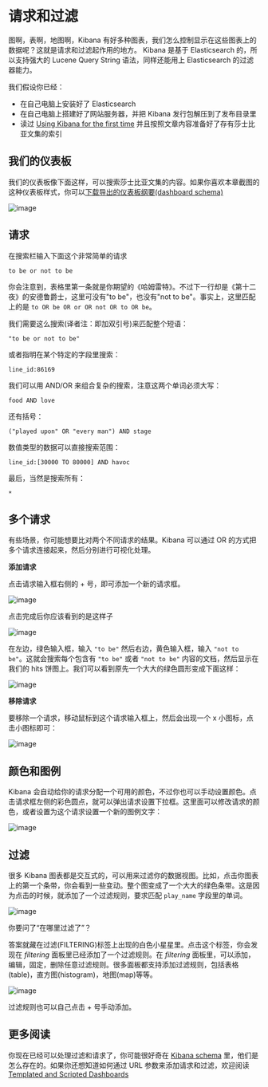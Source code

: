 # 请求和过滤

图啊，表啊，地图啊，Kibana 有好多种图表，我们怎么控制显示在这些图表上的数据呢？这就是请求和过滤起作用的地方。 Kibana 是基于 Elasticsearch 的，所以支持强大的 Lucene Query String 语法，同样还能用上 Elasticsearch 的过滤器能力。

我们假设你已经：

* 在自己电脑上安装好了 Elasticsearch
* 在自己电脑上搭建好了网站服务器，并把 Kibana 发行包解压到了发布目录里
* 读过 [Using Kibana for the first time](http://www.elasticsearch.org/guide/en/kibana/3.0/using-kibana-for-the-first-time.html) 并且按照文章内容准备好了存有莎士比亚文集的索引

## 我们的仪表板

我们的仪表板像下面这样，可以搜索莎士比亚文集的内容。如果你喜欢本章截图的这种仪表板样式，你可以[下载导出的仪表板纲要(dashboard schema)](http://www.elasticsearch.org/guide/en/kibana/3.0/snippets/plays.json)

![image](http://www.elasticsearch.org/guide/en/kibana/3.0/tutorials/queries_filters/plays.png)

## 请求

在搜索栏输入下面这个非常简单的请求

```
to be or not to be
```

你会注意到，表格里第一条就是你期望的《哈姆雷特》。不过下一行却是《第十二夜》的安德鲁爵士，这里可没有"to be"，也没有"not to be"。事实上，这里匹配上的是 `to OR be OR or OR not OR to OR be`。

我们需要这么搜索(译者注：即加双引号)来匹配整个短语：

```
"to be or not to be"
```

或者指明在某个特定的字段里搜索：

```
line_id:86169
```

我们可以用 AND/OR 来组合复杂的搜索，注意这两个单词必须大写：

```
food AND love
```

还有括号：

```
("played upon" OR "every man") AND stage
```

数值类型的数据可以直接搜索范围：

```
line_id:[30000 TO 80000] AND havoc
```

最后，当然是搜索所有：

```
*
```

## 多个请求

有些场景，你可能想要比对两个不同请求的结果。Kibana 可以通过 OR 的方式把多个请求连接起来，然后分别进行可视化处理。

**添加请求**

点击请求输入框右侧的 + 号，即可添加一个新的请求框。

![image](http://www.elasticsearch.org/guide/en/kibana/3.0/tutorials/queries_filters/Addquery.png)

点击完成后你应该看到的是这样子

![image](http://www.elasticsearch.org/guide/en/kibana/3.0/tutorials/queries_filters/split.png)

在左边，绿色输入框，输入 `"to be"` 然后右边，黄色输入框，输入 `"not to be"`。这就会搜索每个包含有 `"to be"` 或者 `"not to be"` 内容的文档，然后显示在我们的 hits 饼图上。我们可以看到原先一个大大的绿色圆形变成下面这样：

![image](http://www.elasticsearch.org/guide/en/kibana/3.0/tutorials/queries_filters/pieslice.png)

**移除请求**

要移除一个请求，移动鼠标到这个请求输入框上，然后会出现一个 x 小图标，点击小图标即可：

![image](http://www.elasticsearch.org/guide/en/kibana/3.0/tutorials/queries_filters/remove.png)

## 颜色和图例

Kibana 会自动给你的请求分配一个可用的颜色，不过你也可以手动设置颜色。点击请求框左侧的彩色圆点，就可以弹出请求设置下拉框。这里面可以修改请求的颜色，或者设置为这个请求设置一个新的图例文字：

![image](http://www.elasticsearch.org/guide/en/kibana/3.0/tutorials/queries_filters/settings.png)

## 过滤

很多 Kibana 图表都是交互式的，可以用来过滤你的数据视图。比如，点击你图表上的第一个条带，你会看到一些变动。整个图变成了一个大大的绿色条带。这是因为点击的时候，就添加了一个过滤规则，要求匹配 `play_name` 字段里的单词。

![image](http://www.elasticsearch.org/guide/en/kibana/3.0/tutorials/queries_filters/comedyoferrors.png)

你要问了“在哪里过滤了”？

答案就藏在过滤(FILTERING)标签上出现的白色小星星里。点击这个标签，你会发现在 *filtering* 面板里已经添加了一个过滤规则。在 *filtering* 面板里，可以添加，编辑，固定，删除任意过滤规则。很多面板都支持添加过滤规则，包括表格(table)，直方图(histogram)，地图(map)等等。

![image](http://www.elasticsearch.org/guide/en/kibana/3.0/tutorials/queries_filters/filteradded.png)

过滤规则也可以自己点击 + 号手动添加。

## 更多阅读

你现在已经可以处理过滤和请求了，你可能很好奇在 [Kibana schema](http://www.elasticsearch.org/guide/en/kibana/3.0/_dashboard_schema.html) 里，他们是怎么存在的。如果你还想知道如何通过 URL 参数来添加请求和过滤，欢迎阅读 [Templated and Scripted Dashboards](http://www.elasticsearch.org/guide/en/kibana/3.0/templated-and-scripted-dashboards.html)
